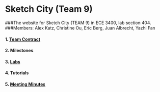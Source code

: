 # Sketch City (Team 9)

###The website for Sketch City (TEAM 9) in ECE 3400, lab section 404.   
###Members: Alex Katz, Christine Ou, Eric Berg, Juan Albrecht, Yazhi Fan


#### 1. [Team Contract](contract.md)
#### 2. Milestones
#### 3. [Labs](labs.md)
#### 4. Tutorials
#### 5. [Meeting Minutes](minutes.md)
